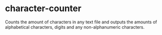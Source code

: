 # character-counter
Counts the amount of characters in any text file and outputs the amounts of alphabetical characters, digits and any non-alphanumeric characters.